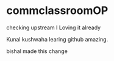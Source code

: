 # commclassroomOP
checking upstream
I Loving it already

Kunal kushwaha learing github amazing.

bishal made this change
